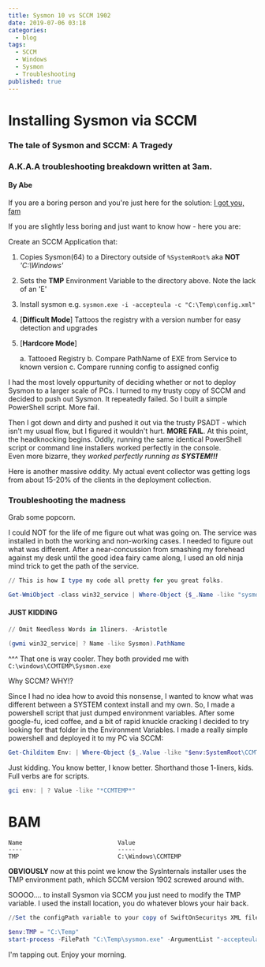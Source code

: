 ```yaml
---
title: Sysmon 10 vs SCCM 1902
date: 2019-07-06 03:18
categories:
  - blog
tags:
  - SCCM
  - Windows
  - Sysmon
  - Troubleshooting
published: true
---
```

# Installing Sysmon via SCCM

### The tale of Sysmon and SCCM:  A Tragedy
### A.K.A.A troubleshooting breakdown written at 3am. 

#### By Abe

If you are a boring person and you're just here for the solution: [I got you, fam](https://github.com/BlueTeamNinja/Tools/tree/master/Installers/Sysmon)

If you are slightly less boring and just want to know how - here you are: 

Create an SCCM Application that: 
1. Copies Sysmon(64) to a Directory outside of ```%SystemRoot%``` aka **NOT** *'C:\Windows\'* 
2. Sets the **TMP** Environment Variable to the directory above.  Note the lack of an 'E'
3. Install sysmon e.g. ```sysmon.exe -i -accepteula -c "C:\Temp\config.xml"```
4. [**Difficult Mode**]  Tattoos the registry with a version number for easy detection and upgrades
5. [**Hardcore Mode**]

    a. Tattooed Registry
    b. Compare PathName of EXE from Service to known version
    c. Compare running config to assigned config


I had the most lovely oppurtunity of deciding whether or not to deploy Sysmon to a larger scale of PCs.  I turned to my trusty copy of SCCM and decided to push out Sysmon.  It repeatedly failed.  So I built a simple PowerShell script.  More fail. 

Then I got down and dirty and pushed it out via the trusty PSADT - which isn't my usual flow, but I figured it wouldn't hurt.  **MORE FAIL**.  At this point, the headknocking begins. 
Oddly, running the same identical PowerShell script or command line installers worked perfectly in the console.  
Even more bizarre, they *worked perfectly running as **SYSTEM!!!***

Here is another massive oddity.  My actual event collector was getting logs from about 15-20% of the clients in the deployment collection.  

### Troubleshooting the madness

Grab some popcorn.

I could NOT for the life of me figure out what was going on.  The service was installed in both the working and non-working cases.  I needed to figure out what was different.  After a near-concussion from smashing my forehead against my desk until the good idea fairy came along, I used an old ninja mind trick to get the path of the service.

```PowerShell
// This is how I type my code all pretty for you great folks. 

Get-WmiObject -class win32_service | Where-Object {$_.Name -like "sysmon"} | Select-object -expandProperty PathName
```
#### JUST KIDDING

```PowerShell
// Omit Needless Words in 1liners. -Aristotle

(gwmi win32_service| ? Name -like Sysmon).PathName
```
^^^ That one is way cooler.  They both provided me with ```C:\windows\CCMTEMP\Sysmon.exe``` 

Why SCCM?  WHY!?  

Since I had no idea how to avoid this nonsense, I wanted to know what was different between a SYSTEM context install and my own.  So, I made a powershell script that just dumped environment variables.  After some google-fu, iced coffee, and a bit of rapid knuckle cracking I decided to try looking for that folder in the Environment Variables.  I made a really simple powershell and deployed it to my PC via SCCM: 

```Powershell
Get-Childitem Env: | Where-Object {$_.Value -like "$env:SystemRoot\CCMTEMP"}
```

Just kidding.  You know better, I know better.  Shorthand those 1-liners, kids.  Full verbs are for scripts. 

```Powershell
gci env: | ? Value -like "*CCMTEMP*"
```
# BAM

```
Name                           Value
----                           -----
TMP                            C:\Windows\CCMTEMP
```

**OBVIOUSLY** now at this point we know the SysInternals installer uses the TMP environment path, which SCCM version 1902 screwed around with.  

SOOOO.... to install Sysmon via SCCM you just need to modify the TMP variable.  I used the install location, you do whatever blows your hair back.

```PowerShell
//Set the configPath variable to your copy of SwiftOnSecuritys XML file

$env:TMP = "C:\Temp"
start-process -FilePath "C:\Temp\sysmon.exe" -ArgumentList "-accepteula -i -c $configPath" -wait

```

I'm tapping out.  Enjoy your morning. 
